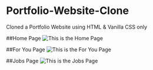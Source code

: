 # Portfolio-Website-Clone
Cloned a Portfolio Website using HTML &amp; Vanilla CSS only

##Home Page
![This is the Home Page](https://github.com/AdyaTech/Portfolio-Website-Cloned/blob/main/Home%20Page/Home%20Page.png)

##For You Page
![This is the For You Page](https://github.com/AdyaTech/Portfolio-Website-Cloned/blob/main/For%20You%20Page/For%20You%20Page.png)

##Jobs Page
![This is the Jobs Page](https://github.com/AdyaTech/Portfolio-Website-Cloned/blob/main/Jobs%20Page/Jobs%20Page.png)
